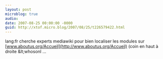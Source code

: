 ```yaml
---
layout: post
microblog: true
audio: 
date: 2007-08-25 00:00:00 -0000
guid: http://xtof.micro.blog/2007/08/25/t226579422.html
---
```

lang:fr cherche experts mediawiki pour bien localiser les modules sur  [www.aboutus.org/Accueil](http://www.aboutus.org/Accueil) (coin en haut à droite &amp;lt;whosonl ...
